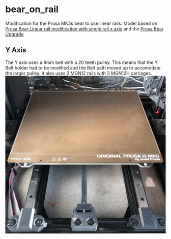# bear_on_rail
Modification for the Prusa MK3s bear to use linear rails. Model based on 
[Prusa Bear Linear rail modification with single rail x axis](https://www.printables.com/model/30729-prusa-bear-linear-rail-modification-with-single-ra) and the [Prusa Bear Upgrade](https://github.com/gregsaun/prusa_i3_bear_upgrade)

## Y Axis
The Y axis uses a 9mm belt with a 20 teeth pulley. This means that the Y Belt holder had to be modified and the Belt path moved up to accomodate the larger pulley. It also uses 2 MGN12 rails with 3 MGN12H carriages.  
![Y axis](./pictures/y_axis.jpg "Y Axis")
